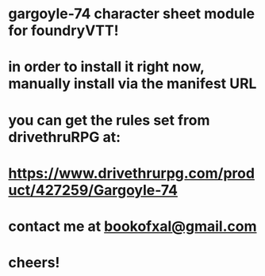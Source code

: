 # gargoyle-74 character sheet module for foundryVTT!
# in order to install it right now, manually install via the manifest URL
# you can get the rules set from drivethruRPG at:
# https://www.drivethrurpg.com/product/427259/Gargoyle-74
# contact me at bookofxal@gmail.com
# cheers!
